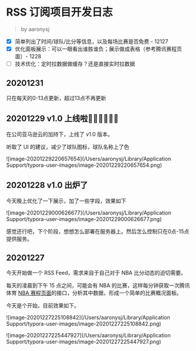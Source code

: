 # RSS 订阅项目开发日志

> by aaronysj

- [x] 简单列出了时间/球队/比分等信息，以及每场比赛是否免费 - 12127
- [x] 优化面板展示：可以一眼看出谁胜谁负；展示做成表格（参考腾讯赛程页面）- 1228
- [ ] 技术优化：定时拉数据做缓存？还是直接实时拉数据

## 20201231

只在每天的0-13点更新，超过13点不再更新

## 20201229 v1.0 上线啦👏🏻👏🏻👏🏻

在公司亚马逊云的加持下，上线了 v1.0 版本。

听取了 UI 的建议，减少了球队图标，球队名称上了色

![image-20201229220657654](/Users/aaronysj/Library/Application Support/typora-user-images/image-20201229220657654.png)

## 20201228 v1.0 出炉了

今天晚上优化了一下展示，加了一些字段，效果如下

![image-20201229000626677](/Users/aaronysj/Library/Application Support/typora-user-images/image-20201229000626677.png)

感觉还行吧，下个阶段，想想怎么部署在服务器上。然后怎么控制只在0点-15点提供服务。

## 20201227

今天开始做一个 RSS Feed，需求来自于自己对于 NBA 比分动态的迫切需要。

每天的凌晨到下午 15 点之间，可能会有 NBA 的比赛，这样每分钟获取一次腾讯体育 [NBA 赛程页面](https://nba.stats.qq.com/schedule)的接口，分析其中数据，形成一个简单的比赛概况面板。

今天是个开始，目前效果如下。

![image-20201227225108842](/Users/aaronysj/Library/Application Support/typora-user-images/image-20201227225108842.png)



![image-20201227225447927](/Users/aaronysj/Library/Application Support/typora-user-images/image-20201227225447927.png)